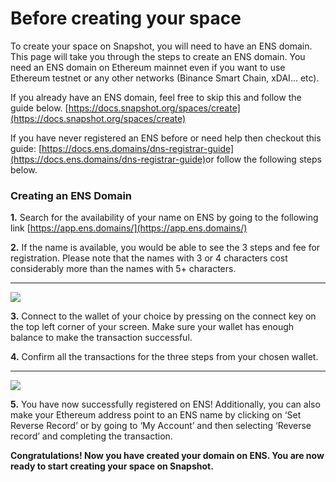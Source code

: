# Before creating your space

To create your space on Snapshot, you will need to have an ENS domain. This page will take you through the steps to create an ENS domain. You need an ENS domain on Ethereum mainnet even if you want to use Ethereum testnet or any other networks \(Binance Smart Chain, xDAI... etc\).

If you already have an ENS domain, feel free to skip this and follow the guide below. [https://docs.snapshot.org/spaces/create](https://docs.snapshot.org/spaces/create)

If you have never registered an ENS before or need help then checkout this guide: [https://docs.ens.domains/dns-registrar-guide](https://docs.ens.domains/dns-registrar-guide)​ or follow the following steps below.

### **Creating an ENS Domain**

**1.**  Search for the availability of your name on ENS by going to the following link  [https://app.ens.domains/](https://app.ens.domains/) 

**2.**  If the name is available, you would be able to see the 3 steps and fee for registration. Please note that the names with 3 or 4 characters cost considerably more than the names with 5+ characters.   
****

![](https://lh6.googleusercontent.com/iE8w0jmuNrDV7jtpFPUYxB0rgSF6SKpU8OTNdVlvMaYaem1MzHglWQ9S99h2Ub-PWVJTDvOBbxGKA_7OuNHe6-YIt003oEdvudCZG37xAuUXSmJP5PXl-1By7s8betevYzuID3c=s0)

**3.** Connect to the wallet of your choice by pressing on the connect key on the top left corner of your screen. Make sure your wallet has enough balance to make the transaction successful.

**4.** Confirm all the transactions for the three steps from your chosen wallet.   
****

![](https://lh5.googleusercontent.com/d11GatKZ1P25f-uE1RphuiPEEf1V5ni-zX4hF4CKJYWaZUKWojmdbDw5wxxudYRVJMzoGxmP9MNhsh-lYVJEWdFu5zurWD1DXOkoYr6gMznyIRf0roFCuBXaimPdbmiqx_QNnqY=s0)

**5.** You have now successfully registered on ENS! Additionally, you can also make your Ethereum address point to an ENS name by clicking on ‘Set Reverse Record’ or by going to ‘My Account’ and then selecting ‘Reverse record’ and completing the transaction.

**Congratulations! Now you have created your domain on ENS. You are now ready to start creating your space on Snapshot.**

